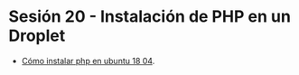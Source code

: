 # Sesión 20 - Instalación de PHP en un Droplet

* [Cómo instalar php en ubuntu 18 04](https://www.digitalocean.com/community/tutorials/como-instalar-linux-apache-mysql-php-lamp-en-ubuntu-16-04-es#paso-3-instalar-php "Cómo instalar php en ubuntu 18 04").
